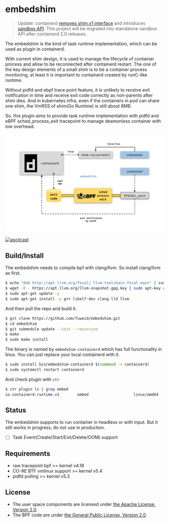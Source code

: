 # embedshim

> Update: containerd
> [removes shim.v1 interface](https://github.com/containerd/containerd/pull/8262)
> and introduces
> [sandbox API](https://github.com/containerd/containerd/issues/9431). This
> project will be migrated into standalone sandbox API after containerd 2.0
> releases.

The embedshim is the kind of task runtime implementation, which can be used as
plugin in containerd.

With current shim design, it is used to manage the lifecycle of container
process and allow to be reconnected after containerd restart. The one of the key
design elements of a small shim is to be a container process monitoring, at
least it is important to containerd created by runC-like runtime.

Without pidfd and ebpf trace point feature, it is unlikely to receive exit
notification in time and receive exit code correctly as non-parents after shim
dies. And in kubernetes infra, even if the containers in pod can share one shim,
the VmRSS of shim(Go Runtime) is still about 8MB.

So, this plugin aims to provide task runtime implementation with pidfd and eBPF
sched_process_exit tracepoint to manage deamonless container with low overhead.

![embedshim-overview](docs/images/embedshim-overview.svg)

[![asciicast](https://asciinema.org/a/480970.svg)](https://asciinema.org/a/480970)

## Build/Install

The embedshim needs to compile bpf with clang/llvm. So install clang/llvm as
first.

```bash
$ echo "deb http://apt.llvm.org/focal/ llvm-toolchain-focal main" | sudo tee -a /etc/apt/sources.lis
$ wget -O - https://apt.llvm.org/llvm-snapshot.gpg.key | sudo apt-key add -
$ sudo apt-get update -y
$ sudo apt-get install -y g++ libelf-dev clang lld llvm
```

And then pull the repo and build it.

```bash
$ git clone https://github.com/fuweid/embedshim.git
$ cd embedshim
$ git submodule update --init --recursive
$ make
$ sudo make install
```

The binary is named by `embedshim-containerd` which has full functionality in
linux. You can just replace your local containerd with it.

```bash
$ sudo install bin/embedshim-containerd $(command -v containerd)
$ sudo systemctl restart containerd
```

And check plugin with `ctr`

```bash
$ ctr plugin ls | grep embed
io.containerd.runtime.v1        embed                    linux/amd64    ok
```

## Status

The embedshim supports to run container in headless or with input. But it still
works in progress, do not use in production.

* [ ] Task Event(Create/Start/Exit/Delete/OOM) support

## Requirements

* raw tracepoint bpf >= kernel v4.18
* CO-RE BTF vmlinux support >= kernel v5.4
* pidfd polling >= kernel v5.3

## License

* The user space components are licensed under
  [the Apache License, Version 2.0](LICENSE).
* The BPF code are under
  [the General Public License, Version 2.0](bpf/COPYING).
